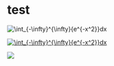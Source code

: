 # test

<img src="https://latex.codecogs.com/gif.latex?\int_{-\infty}^{\infty}{e^{-x^2}}dx" title="\int_{-\infty}^{\infty}{e^{-x^2}}dx" />

<a href="https://www.codecogs.com/eqnedit.php?latex=\int_{-\infty}^{\infty}{e^{-x^2}}dx" target="_blank"><img src="https://latex.codecogs.com/gif.latex?\int_{-\infty}^{\infty}{e^{-x^2}}dx" title="\int_{-\infty}^{\infty}{e^{-x^2}}dx" /></a>

![](https://latex.codecogs.com/png.latex?\int_{-\infty}^{\infty}{e^{-x^2}}dx)
